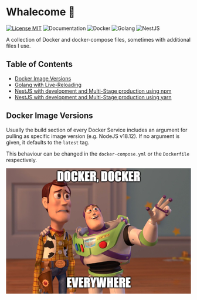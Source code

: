 # Whalecome 🐳

[![License MIT](https://img.shields.io/badge/license-mit-red?style=for-the-badge&logo=none&color=A31F34)](LICENSE)
![Documentation](https://img.shields.io/badge/Documentation-complete-green.svg?style=for-the-badge)
![Docker](https://img.shields.io/badge/-Docker-informational?style=for-the-badge&logo=docker&logoColor=white&color=2496ED)
![Golang](https://img.shields.io/badge/-Golang-informational?style=for-the-badge&logo=go&logoColor=white&color=00ADD8)
![NestJS](https://img.shields.io/badge/-NestJS-informational?style=for-the-badge&logo=nestjs&logoColorlogoColor=white&color=E0234E)

A collection of Docker and docker-compose files, sometimes with additional files I use.

## Table of Contents

* [Docker Image Versions](#docker-image-versions)
* [Golang with Live-Reloading](go/README.md)
* [NestJS with development and Multi-Stage production using npm](nestjs-npm/README.md)
* [NestJS with development and Multi-Stage production using yarn](nestjs-yarn/README.md)

## Docker Image Versions

Usually the build section of every Docker Service includes an argument for pulling
as specific image version (e.g. NodeJS v18.12). If no argument is given, it defaults
to the ``latest`` tag.

This behaviour can be changed in the ``docker-compose.yml`` or the ``Dockerfile``
respectively.



<div align="center">
    <img src=".github/docker_everywhere_meme.png" alt="Docker - Docker Everywhere"/>
</div>